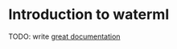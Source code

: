 # Introduction to waterml

TODO: write [great documentation](http://jacobian.org/writing/what-to-write/)
